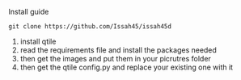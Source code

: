 
Install guide

```git clone https://github.com/Issah45/issah45d```

1. install qtile
2. read the requirements file and install the packages needed
3. then get the images and put them in your picrutres folder
4. then get the qtile config.py and replace your existing one with it

